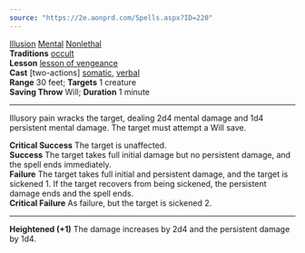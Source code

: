 ```yaml
---
source: "https://2e.aonprd.com/Spells.aspx?ID=220"
---
```

[Illusion](https://2e.aonprd.com/Traits.aspx?ID=92) [Mental](https://2e.aonprd.com/Traits.aspx?ID=106) [Nonlethal](https://2e.aonprd.com/Traits.aspx?ID=188)   
**Traditions** [occult](https://2e.aonprd.com/Spells.aspx?Tradition=3)  
**Lesson** [lesson of vengeance](https://2e.aonprd.com/Lessons.aspx?ID=5)  
**Cast** \[two-actions\] [somatic](https://2e.aonprd.com/Rules.aspx?ID=283), [verbal](https://2e.aonprd.com/Rules.aspx?ID=284)  
**Range** 30 feet; **Targets** 1 creature  
**Saving Throw** Will; **Duration** 1 minute

---

Illusory pain wracks the target, dealing 2d4 mental damage and 1d4 persistent mental damage. The target must attempt a Will save.  
  
**Critical Success** The target is unaffected.  
**Success** The target takes full initial damage but no persistent damage, and the spell ends immediately.  
**Failure** The target takes full initial and persistent damage, and the target is sickened 1. If the target recovers from being sickened, the persistent damage ends and the spell ends.  
**Critical Failure** As failure, but the target is sickened 2.

---

**Heightened (+1)** The damage increases by 2d4 and the persistent damage by 1d4.